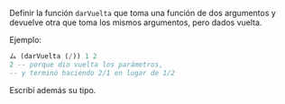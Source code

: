 Definir la función `darVuelta` que toma una función de dos argumentos y devuelve otra que toma los mismos argumentos, pero dados vuelta. 

Ejemplo: 

```haskell
ム (darVuelta (/)) 1 2
2 -- porque dio vuelta los parámetros, 
-- y terminó haciendo 2/1 en lugar de 1/2
```

Escribí además su tipo. 